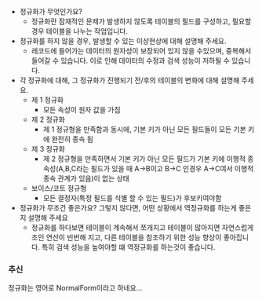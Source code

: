 - 정규화가 무엇인가요?
  - 정규화란 잠재적인 문제가 발생하지 않도록 테이블의 필드를 구성하고, 필요할 경우 테이블을 나누는 작업입니다.
- 정규화를 하지 않을 경우, 발생할 수 있는 이상현상에 대해 설명해 주세요.
  - 레코드에 들어가는 데이터의 원자성이 보장되어 있지 않을 수있으며, 중복해서 들어갈 수 있습니다. 이로 인해 데이터의 수정과 검색 성능이 저하될 수 있습니다.
- 각 정규화에 대해, 그 정규화가 진행되기 전/후의 테이블의 변화에 대해 설명해 주세요.
  - 제 1 정규화
    - 모든 속성이 원자 값을 가짐
  - 제 2 정규화
    - 제 1 정규형을 만족함과 동시에, 기본 키가 아닌 모든 필드들이 모든 기본 키에 완전히 종속 됨
  - 제 3 정규화
    - 제 2 정규형을 만족하면서 기본 키가 아닌 모든 필드가 기본 키에 이행적 종속성(A,B,C라는 필드가 있을 때 A->B이고 B->C 인경우 A->C여서 이행적 종속 관계가 있음)이 없는 상태
  - 보이스/코트 정규형
    - 모든 결정자(특정 필드를 식별 할 수 있는 필드)가 후보키여야함
- 정규화가 무조건 좋은가요? 그렇지 않다면, 어떤 상황에서 역정규화를 하는게 좋은지 설명해 주세요
  - 정규화를 하다보면 테이블이 계속해서 쪼개지고 테이블이 많아지면 자연스럽게 조인 연산이 빈번해 지고, 다른 테이블을 참조하기 위한 성능 향상이 좋아집니다. 특히 검색 성능을 높여야할 떄 역정규화를 하는것이 좋습니다.


### 추신
정규화는 영어로 NormalForm이라고 하네요...